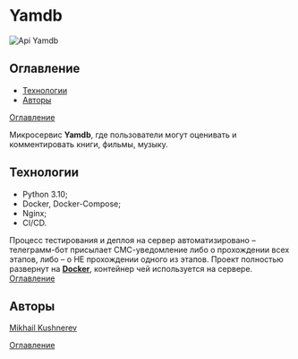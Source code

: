 # Yamdb

![Api Yamdb](https://github.com/Mikhail-Kushnerev/yamdb_final/workflows/Api%20Yamdb/badge.svg)

## Оглавление

- [Технологии](#технологии)
- [Авторы](#авторы)

[Оглавление](#оглавление)

Микросервис **Yamdb**, где пользователи могут оценивать и комментировать книги, фильмы, музыку.

## Технологии

- Python 3.10;
- Docker, Docker-Compose;
- Nginx;
- CI/CD.

Процесс тестирования и деплоя на сервер автоматизировано – телеграмм-бот присылает СМС-уведомление либо о прохождении всех этапов, либо – о НЕ прохождении одного из этапов. Проект полностью развернут на [**Docker**](https://hub.docker.com/repository/docker/mikhailkushnerev/yamdb-final), контейнер чей используется на сервере.  
[Оглавление](#оглавление)

## Авторы

[Mikhail Kushnerev](https://github.com/Mikhail-Kushnerev)

[Оглавление](#оглавление)
